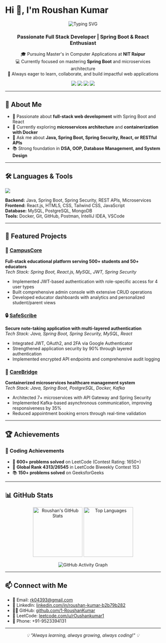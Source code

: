 # Hi 👋, I'm Roushan Kumar

<div align="center">
  <img src="https://readme-typing-svg.herokuapp.com?font=Fira+Code&pause=1000&color=36BCF7&center=true&vCenter=true&width=435&lines=Full+Stack+Developer;Java+Spring+Boot+Developer;Problem+Solver;Always+Learning!" alt="Typing SVG" />
</div>

<h3 align="center">Passionate Full Stack Developer | Spring Boot & React Enthusiast</h3>

<p align="center">
  🎓 Pursuing Master's in Computer Applications at <strong>NIT Raipur</strong><br/>
  💻 Currently focused on mastering <strong>Spring Boot</strong> and microservices architecture<br/>
  🌟 Always eager to learn, collaborate, and build impactful web applications
</p>

<p align="center">
  <a href="mailto:rk04393@gmail.com"><img src="https://img.shields.io/badge/Gmail-D14836?style=for-the-badge&logo=gmail&logoColor=white"/></a>
  <a href="https://www.linkedin.com/in/roushan-kumar-b2b79b282/" target="_blank"><img src="https://img.shields.io/badge/LinkedIn-blue?style=for-the-badge&logo=linkedin&logoColor=white"/></a>
  <a href="https://leetcode.com/u/rOushankumar1/" target="_blank"><img src="https://img.shields.io/badge/LeetCode-orange?style=for-the-badge&logo=leetcode&logoColor=white"/></a>
  <a href="https://github.com/1-RoushanKumar" target="_blank"><img src="https://img.shields.io/badge/GitHub-100000?style=for-the-badge&logo=github&logoColor=white"/></a>
</p>

---

## 🧠 About Me

- 🚀 Passionate about **full-stack web development** with Spring Boot and React
- 🌱 Currently exploring **microservices architecture** and **containerization with Docker**
- 💬 Ask me about **Java, Spring Boot, Spring Security, React, or RESTful APIs**
- 📚 Strong foundation in **DSA, OOP, Database Management, and System Design**

---

## 🛠 Languages & Tools

<p align="left">
  <img src="https://skillicons.dev/icons?i=java,spring,js,react,mysql,mongodb,docker,kafka,git,github,postman,vscode,tailwind,html,css" />
</p>

**Backend:** Java, Spring Boot, Spring Security, REST APIs, Microservices  
**Frontend:** React.js, HTML5, CSS, Tailwind CSS, JavaScript  
**Database:** MySQL, PostgreSQL, MongoDB  
**Tools:** Docker, Git, GitHub, Postman, IntelliJ IDEA, VSCode

---

## 📌 Featured Projects

### 🏫 [CampusCore](https://github.com/1-RoushanKumar/CampusCore)
**Full-stack educational platform serving 500+ students and 50+ educators**  
*Tech Stack: Spring Boot, React.js, MySQL, JWT, Spring Security*
- Implemented JWT-based authentication with role-specific access for 4 user types
- Built comprehensive admin console with extensive CRUD operations
- Developed educator dashboards with analytics and personalized student/parent views

### 🔒 [SafeScribe](https://github.com/1-RoushanKumar/SafeScribe)
**Secure note-taking application with multi-layered authentication**  
*Tech Stack: Java, Spring Boot, Spring Security, MySQL, React*
- Integrated JWT, OAuth2, and 2FA via Google Authenticator
- Strengthened application security by 90% through layered authentication
- Implemented encrypted API endpoints and comprehensive audit logging

### 🏥 [CareBridge](https://github.com/1-RoushanKumar/CareBridge-Microservices-Patient-Management-Platform)
**Containerized microservices healthcare management system**  
*Tech Stack: Java, Spring Boot, PostgreSQL, Docker, Kafka*
- Architected 7+ microservices with API Gateway and Spring Security
- Implemented Kafka-based asynchronous communication, improving responsiveness by 35%
- Reduced appointment booking errors through real-time validation

---

## 🏆 Achievements

### 🧠 **Coding Achievements**
- 🥇 **600+ problems solved** on LeetCode (Contest Rating: 1650+)
- 🏅 **Global Rank 4313/26545** in LeetCode Biweekly Contest 153
- 📚 **150+ problems solved** on GeeksforGeeks

---

## 📊 GitHub Stats

<p align="center">
  <img src="https://github-readme-stats.vercel.app/api?username=1-RoushanKumar&show_icons=true&theme=tokyonight" alt="Roushan's GitHub Stats" height="160"/>
  <img src="https://github-readme-stats.vercel.app/api/top-langs/?username=1-RoushanKumar&layout=compact&theme=tokyonight" alt="Top Languages" height="160"/>
</p>

<p align="center">
  <img src="https://github-readme-activity-graph.vercel.app/graph?username=1-RoushanKumar&theme=tokyo-night" alt="GitHub Activity Graph"/>
</p>

---

## 📫 Connect with Me

- 📧 Email: [rk04393@gmail.com](mailto:rk04393@gmail.com)
- 💼 LinkedIn: [linkedin.com/in/roushan-kumar-b2b79b282](https://linkedin.com/in/roushan-kumar-b2b79b282)
- 🧑‍💻 GitHub: [github.com/1-RoushanKumar](https://github.com/1-RoushanKumar)
- 🔢 LeetCode: [leetcode.com/u/rOushankumar1](https://leetcode.com/u/rOushankumar1)
- 📱 Phone: +91-9523394131

---

<div align="center">
  <i>💡 "Always learning, always growing, always coding!" 💡</i>
</div>
